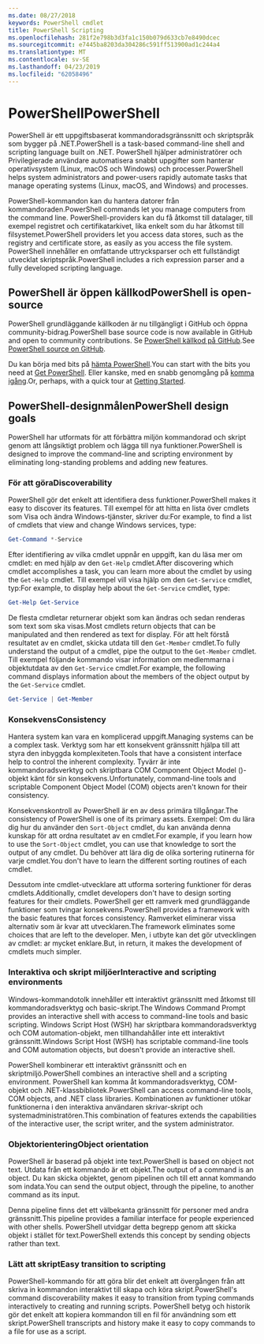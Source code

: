 ```yaml
---
ms.date: 08/27/2018
keywords: PowerShell cmdlet
title: PowerShell Scripting
ms.openlocfilehash: 281f2e798b3d3fa1c150b079d633cb7e8490dcec
ms.sourcegitcommit: e7445ba8203da304286c591ff513900ad1c244a4
ms.translationtype: MT
ms.contentlocale: sv-SE
ms.lasthandoff: 04/23/2019
ms.locfileid: "62058496"
---
```

# <a name="powershell"></a><span data-ttu-id="d7057-103">PowerShell</span><span class="sxs-lookup"><span data-stu-id="d7057-103">PowerShell</span></span>

<span data-ttu-id="d7057-104">PowerShell är ett uppgiftsbaserat kommandoradsgränssnitt och skriptspråk som bygger på .NET.</span><span class="sxs-lookup"><span data-stu-id="d7057-104">PowerShell is a task-based command-line shell and scripting language built on .NET.</span></span>
<span data-ttu-id="d7057-105">PowerShell hjälper administratörer och Privilegierade användare automatisera snabbt uppgifter som hanterar operativsystem (Linux, macOS och Windows) och processer.</span><span class="sxs-lookup"><span data-stu-id="d7057-105">PowerShell helps system administrators and power-users rapidly automate tasks that manage operating systems (Linux, macOS, and Windows) and processes.</span></span>

<span data-ttu-id="d7057-106">PowerShell-kommandon kan du hantera datorer från kommandoraden.</span><span class="sxs-lookup"><span data-stu-id="d7057-106">PowerShell commands let you manage computers from the command line.</span></span> <span data-ttu-id="d7057-107">PowerShell-providers kan du få åtkomst till datalager, till exempel registret och certifikatarkivet, lika enkelt som du har åtkomst till filsystemet.</span><span class="sxs-lookup"><span data-stu-id="d7057-107">PowerShell providers let you access data stores, such as the registry and certificate store, as easily as you access the file system.</span></span> <span data-ttu-id="d7057-108">PowerShell innehåller en omfattande uttrycksparser och ett fullständigt utvecklat skriptspråk.</span><span class="sxs-lookup"><span data-stu-id="d7057-108">PowerShell includes a rich expression parser and a fully developed scripting language.</span></span>

## <a name="powershell-is-open-source"></a><span data-ttu-id="d7057-109">PowerShell är öppen källkod</span><span class="sxs-lookup"><span data-stu-id="d7057-109">PowerShell is open-source</span></span>

<span data-ttu-id="d7057-110">PowerShell grundläggande källkoden är nu tillgängligt i GitHub och öppna community-bidrag.</span><span class="sxs-lookup"><span data-stu-id="d7057-110">PowerShell base source code is now available in GitHub and open to community contributions.</span></span>
<span data-ttu-id="d7057-111">Se [PowerShell källkod på GitHub](https://github.com/powershell/powershell).</span><span class="sxs-lookup"><span data-stu-id="d7057-111">See [PowerShell source on GitHub](https://github.com/powershell/powershell).</span></span>

<span data-ttu-id="d7057-112">Du kan börja med bits på [hämta PowerShell](https://github.com/PowerShell/PowerShell#get-powershell).</span><span class="sxs-lookup"><span data-stu-id="d7057-112">You can start with the bits you need at [Get PowerShell](https://github.com/PowerShell/PowerShell#get-powershell).</span></span>
<span data-ttu-id="d7057-113">Eller kanske, med en snabb genomgång på [komma igång](https://github.com/PowerShell/PowerShell/blob/master/docs/learning-powershell).</span><span class="sxs-lookup"><span data-stu-id="d7057-113">Or, perhaps, with a quick tour at [Getting Started](https://github.com/PowerShell/PowerShell/blob/master/docs/learning-powershell).</span></span>

## <a name="powershell-design-goals"></a><span data-ttu-id="d7057-114">PowerShell-designmålen</span><span class="sxs-lookup"><span data-stu-id="d7057-114">PowerShell design goals</span></span>

<span data-ttu-id="d7057-115">PowerShell har utformats för att förbättra miljön kommandorad och skript genom att långsiktigt problem och lägga till nya funktioner.</span><span class="sxs-lookup"><span data-stu-id="d7057-115">PowerShell is designed to improve the command-line and scripting environment by eliminating long-standing problems and adding new features.</span></span>

### <a name="discoverability"></a><span data-ttu-id="d7057-116">För att göra</span><span class="sxs-lookup"><span data-stu-id="d7057-116">Discoverability</span></span>

<span data-ttu-id="d7057-117">PowerShell gör det enkelt att identifiera dess funktioner.</span><span class="sxs-lookup"><span data-stu-id="d7057-117">PowerShell makes it easy to discover its features.</span></span> <span data-ttu-id="d7057-118">Till exempel för att hitta en lista över cmdlets som Visa och ändra Windows-tjänster, skriver du:</span><span class="sxs-lookup"><span data-stu-id="d7057-118">For example, to find a list of cmdlets that view and change Windows services, type:</span></span>

```powershell
Get-Command *-Service
```

<span data-ttu-id="d7057-119">Efter identifiering av vilka cmdlet uppnår en uppgift, kan du läsa mer om cmdlet: en med hjälp av den `Get-Help` cmdlet.</span><span class="sxs-lookup"><span data-stu-id="d7057-119">After discovering which cmdlet accomplishes a task, you can learn more about the cmdlet by using the `Get-Help` cmdlet.</span></span> <span data-ttu-id="d7057-120">Till exempel vill visa hjälp om den `Get-Service` cmdlet, typ:</span><span class="sxs-lookup"><span data-stu-id="d7057-120">For example, to display help about the `Get-Service` cmdlet, type:</span></span>

```powershell
Get-Help Get-Service
```

<span data-ttu-id="d7057-121">De flesta cmdletar returnerar objekt som kan ändras och sedan renderas som text som ska visas.</span><span class="sxs-lookup"><span data-stu-id="d7057-121">Most cmdlets return objects that can be manipulated and then rendered as text for display.</span></span> <span data-ttu-id="d7057-122">För att helt förstå resultatet av en cmdlet, skicka utdata till den `Get-Member` cmdlet.</span><span class="sxs-lookup"><span data-stu-id="d7057-122">To fully understand the output of a cmdlet, pipe the output to the `Get-Member` cmdlet.</span></span> <span data-ttu-id="d7057-123">Till exempel följande kommando visar information om medlemmarna i objektutdata av den `Get-Service` cmdlet.</span><span class="sxs-lookup"><span data-stu-id="d7057-123">For example, the following command displays information about the members of the object output by the `Get-Service` cmdlet.</span></span>

```powershell
Get-Service | Get-Member
```

### <a name="consistency"></a><span data-ttu-id="d7057-124">Konsekvens</span><span class="sxs-lookup"><span data-stu-id="d7057-124">Consistency</span></span>

<span data-ttu-id="d7057-125">Hantera system kan vara en komplicerad uppgift.</span><span class="sxs-lookup"><span data-stu-id="d7057-125">Managing systems can be a complex task.</span></span> <span data-ttu-id="d7057-126">Verktyg som har ett konsekvent gränssnitt hjälpa till att styra den inbyggda komplexiteten.</span><span class="sxs-lookup"><span data-stu-id="d7057-126">Tools that have a consistent interface help to control the inherent complexity.</span></span> <span data-ttu-id="d7057-127">Tyvärr är inte kommandoradsverktyg och skriptbara COM Component Object Model ()-objekt känt för sin konsekvens.</span><span class="sxs-lookup"><span data-stu-id="d7057-127">Unfortunately, command-line tools and scriptable Component Object Model (COM) objects aren't known for their consistency.</span></span>

<span data-ttu-id="d7057-128">Konsekvenskontroll av PowerShell är en av dess primära tillgångar.</span><span class="sxs-lookup"><span data-stu-id="d7057-128">The consistency of PowerShell is one of its primary assets.</span></span> <span data-ttu-id="d7057-129">Exempel: Om du lära dig hur du använder den `Sort-Object` cmdlet, du kan använda denna kunskap för att ordna resultatet av en cmdlet.</span><span class="sxs-lookup"><span data-stu-id="d7057-129">For example, if you learn how to use the `Sort-Object` cmdlet, you can use that knowledge to sort the output of any cmdlet.</span></span> <span data-ttu-id="d7057-130">Du behöver att lära dig de olika sortering rutinerna för varje cmdlet.</span><span class="sxs-lookup"><span data-stu-id="d7057-130">You don't have to learn the different sorting routines of each cmdlet.</span></span>

<span data-ttu-id="d7057-131">Dessutom inte cmdlet-utvecklare att utforma sortering funktioner för deras cmdlets.</span><span class="sxs-lookup"><span data-stu-id="d7057-131">Additionally, cmdlet developers don't have to design sorting features for their cmdlets.</span></span> <span data-ttu-id="d7057-132">PowerShell ger ett ramverk med grundläggande funktioner som tvingar konsekvens.</span><span class="sxs-lookup"><span data-stu-id="d7057-132">PowerShell provides a framework with the basic features that forces consistency.</span></span> <span data-ttu-id="d7057-133">Ramverket eliminerar vissa alternativ som är kvar att utvecklaren.</span><span class="sxs-lookup"><span data-stu-id="d7057-133">The framework eliminates some choices that are left to the developer.</span></span> <span data-ttu-id="d7057-134">Men, i utbyte kan det gör utvecklingen av cmdlet: ar mycket enklare.</span><span class="sxs-lookup"><span data-stu-id="d7057-134">But, in return, it makes the development of cmdlets much simpler.</span></span>

### <a name="interactive-and-scripting-environments"></a><span data-ttu-id="d7057-135">Interaktiva och skript miljöer</span><span class="sxs-lookup"><span data-stu-id="d7057-135">Interactive and scripting environments</span></span>

<span data-ttu-id="d7057-136">Windows-kommandotolk innehåller ett interaktivt gränssnitt med åtkomst till kommandoradsverktyg och basic-skript.</span><span class="sxs-lookup"><span data-stu-id="d7057-136">The Windows Command Prompt provides an interactive shell with access to command-line tools and basic scripting.</span></span> <span data-ttu-id="d7057-137">Windows Script Host (WSH) har skriptbara kommandoradsverktyg och COM automation-objekt, men tillhandahåller inte ett interaktivt gränssnitt.</span><span class="sxs-lookup"><span data-stu-id="d7057-137">Windows Script Host (WSH) has scriptable command-line tools and COM automation objects, but doesn't provide an interactive shell.</span></span>

<span data-ttu-id="d7057-138">PowerShell kombinerar ett interaktivt gränssnitt och en skriptmiljö.</span><span class="sxs-lookup"><span data-stu-id="d7057-138">PowerShell combines an interactive shell and a scripting environment.</span></span> <span data-ttu-id="d7057-139">PowerShell kan komma åt kommandoradsverktyg, COM-objekt och .NET-klassbibliotek.</span><span class="sxs-lookup"><span data-stu-id="d7057-139">PowerShell can access command-line tools, COM objects, and .NET class libraries.</span></span> <span data-ttu-id="d7057-140">Kombinationen av funktioner utökar funktionerna i den interaktiva användaren skrivar-skript och systemadministratören.</span><span class="sxs-lookup"><span data-stu-id="d7057-140">This combination of features extends the capabilities of the interactive user, the script writer, and the system administrator.</span></span>

### <a name="object-orientation"></a><span data-ttu-id="d7057-141">Objektorientering</span><span class="sxs-lookup"><span data-stu-id="d7057-141">Object orientation</span></span>

<span data-ttu-id="d7057-142">PowerShell är baserad på objekt inte text.</span><span class="sxs-lookup"><span data-stu-id="d7057-142">PowerShell is based on object not text.</span></span> <span data-ttu-id="d7057-143">Utdata från ett kommando är ett objekt.</span><span class="sxs-lookup"><span data-stu-id="d7057-143">The output of a command is an object.</span></span> <span data-ttu-id="d7057-144">Du kan skicka objektet, genom pipelinen och till ett annat kommando som indata.</span><span class="sxs-lookup"><span data-stu-id="d7057-144">You can send the output object, through the pipeline, to another command as its input.</span></span>

<span data-ttu-id="d7057-145">Denna pipeline finns det ett välbekanta gränssnitt för personer med andra gränssnitt.</span><span class="sxs-lookup"><span data-stu-id="d7057-145">This pipeline provides a familiar interface for people experienced with other shells.</span></span> <span data-ttu-id="d7057-146">PowerShell utvidgar detta begrepp genom att skicka objekt i stället för text.</span><span class="sxs-lookup"><span data-stu-id="d7057-146">PowerShell extends this concept by sending objects rather than text.</span></span>

### <a name="easy-transition-to-scripting"></a><span data-ttu-id="d7057-147">Lätt att skript</span><span class="sxs-lookup"><span data-stu-id="d7057-147">Easy transition to scripting</span></span>

<span data-ttu-id="d7057-148">PowerShell-kommando för att göra blir det enkelt att övergången från att skriva in kommandon interaktivt till skapa och köra skript.</span><span class="sxs-lookup"><span data-stu-id="d7057-148">PowerShell's command discoverability makes it easy to transition from typing commands interactively to creating and running scripts.</span></span> <span data-ttu-id="d7057-149">PowerShell betyg och historik gör det enkelt att kopiera kommandon till en fil för användning som ett skript.</span><span class="sxs-lookup"><span data-stu-id="d7057-149">PowerShell transcripts and history make it easy to copy commands to a file for use as a script.</span></span>
